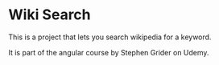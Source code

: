 # Wiki Search

This is a project that lets you search wikipedia for a keyword.

It is part of the angular course by Stephen Grider on Udemy.
